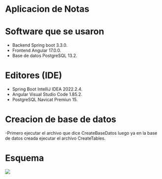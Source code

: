 # Aplicacion de Notas
# Software que se usaron
-  Backend Spring boot 3.3.0.
- Frontend Angular 17.0.0.
- Base de datos PostgreSQL 13.2.

# Editores (IDE)
- Spring Boot IntelliJ IDEA 2022.2.4.
- Angular Visual Studio Code 1.85.2.
- PostgreSQL Navicat Premiun 15.

# Creacion de base de datos 
-Primero  ejecutar el archivo que dice CreateBaseDatos luego ya en la base de datos creada ejecutar el archivo CreateTables.

# Esquema

![](https://bezkoder.com/wp-content/uploads/2020/07/spring-boot-angular-10-crud-example-architecture.png)
